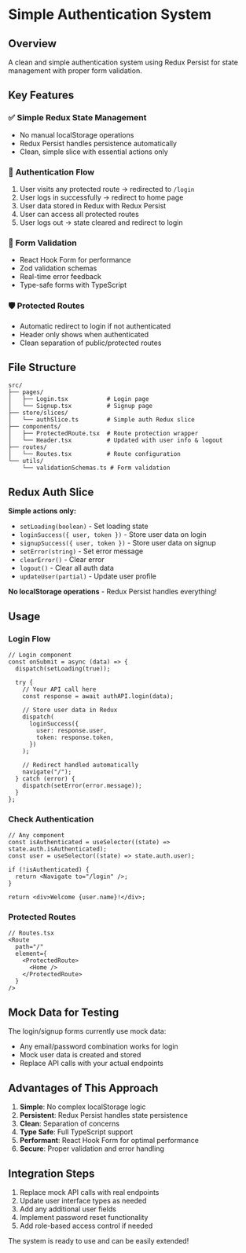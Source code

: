 # Simple Authentication System

## Overview

A clean and simple authentication system using Redux Persist for state management with proper form validation.

## Key Features

### ✅ **Simple Redux State Management**

- No manual localStorage operations
- Redux Persist handles persistence automatically
- Clean, simple slice with essential actions only

### 🔐 **Authentication Flow**

1. User visits any protected route → redirected to `/login`
2. User logs in successfully → redirect to home page
3. User data stored in Redux with Redux Persist
4. User can access all protected routes
5. User logs out → state cleared and redirect to login

### 📝 **Form Validation**

- React Hook Form for performance
- Zod validation schemas
- Real-time error feedback
- Type-safe forms with TypeScript

### 🛡️ **Protected Routes**

- Automatic redirect to login if not authenticated
- Header only shows when authenticated
- Clean separation of public/protected routes

## File Structure

```
src/
├── pages/
│   ├── Login.tsx           # Login page
│   └── Signup.tsx          # Signup page
├── store/slices/
│   └── authSlice.ts        # Simple auth Redux slice
├── components/
│   ├── ProtectedRoute.tsx  # Route protection wrapper
│   └── Header.tsx          # Updated with user info & logout
├── routes/
│   └── Routes.tsx          # Route configuration
└── utils/
    └── validationSchemas.ts # Form validation
```

## Redux Auth Slice

**Simple actions only:**

- `setLoading(boolean)` - Set loading state
- `loginSuccess({ user, token })` - Store user data on login
- `signupSuccess({ user, token })` - Store user data on signup
- `setError(string)` - Set error message
- `clearError()` - Clear error
- `logout()` - Clear all auth data
- `updateUser(partial)` - Update user profile

**No localStorage operations** - Redux Persist handles everything!

## Usage

### Login Flow

```tsx
// Login component
const onSubmit = async (data) => {
  dispatch(setLoading(true));

  try {
    // Your API call here
    const response = await authAPI.login(data);

    // Store user data in Redux
    dispatch(
      loginSuccess({
        user: response.user,
        token: response.token,
      })
    );

    // Redirect handled automatically
    navigate("/");
  } catch (error) {
    dispatch(setError(error.message));
  }
};
```

### Check Authentication

```tsx
// Any component
const isAuthenticated = useSelector((state) => state.auth.isAuthenticated);
const user = useSelector((state) => state.auth.user);

if (!isAuthenticated) {
  return <Navigate to="/login" />;
}

return <div>Welcome {user.name}!</div>;
```

### Protected Routes

```tsx
// Routes.tsx
<Route
  path="/"
  element={
    <ProtectedRoute>
      <Home />
    </ProtectedRoute>
  }
/>
```

## Mock Data for Testing

The login/signup forms currently use mock data:

- Any email/password combination works for login
- Mock user data is created and stored
- Replace API calls with your actual endpoints

## Advantages of This Approach

1. **Simple**: No complex localStorage logic
2. **Persistent**: Redux Persist handles state persistence
3. **Clean**: Separation of concerns
4. **Type Safe**: Full TypeScript support
5. **Performant**: React Hook Form for optimal performance
6. **Secure**: Proper validation and error handling

## Integration Steps

1. Replace mock API calls with real endpoints
2. Update user interface types as needed
3. Add any additional user fields
4. Implement password reset functionality
5. Add role-based access control if needed

The system is ready to use and can be easily extended!
